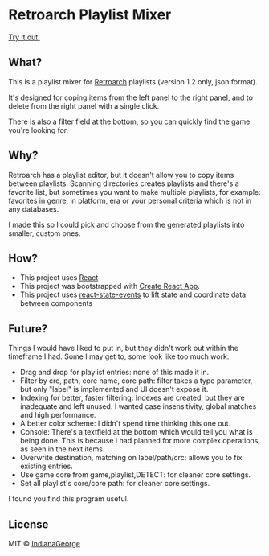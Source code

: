 # Retroarch Playlist Mixer
[Try it out!](https://indianageorge.github.io/retroarch-playlist-mixer/)

## What?

This is a playlist mixer for [Retroarch](https://www.retroarch.com/) playlists (version 1.2 only, json format).

It's designed for coping items from the left panel to the right panel, and to delete from the right panel with a single click.

There is also a filter field at the bottom, so you can quickly find the game you're looking for.

## Why?

Retroarch has a playlist editor, but it doesn't allow you to copy items between playlists. Scanning directories creates playlists and there's a favorite list, but sometimes you want to make multiple playlists, for example: favorites in genre, in platform, era or your personal criteria which is not in any databases.

I made this so I could pick and choose from the generated playlists into smaller, custom ones.

## How?

* This project uses [React](https://reactjs.org/)
* This project was bootstrapped with [Create React App](https://github.com/facebook/create-react-app).
* This project uses [react-state-events](https://www.npmjs.com/package/react-state-events) to lift state and coordinate data between components

## Future?

Things I would have liked to put in, but they didn't work out within the timeframe I had. Some I may get to, some look like too much work:
* Drag and drop for playlist entries: none of this made it in.
* Filter by crc, path, core name, core path: filter takes a type parameter, but only "label" is implemented and UI doesn't expose it.
* Indexing for better, faster filtering: Indexes are created, but they are inadequate and left unused. I wanted case insensitivity, global matches and high performance.
* A better color scheme: I didn't spend time thinking this one out.
* Console: There's a textfield at the bottom which would tell you what is being done. This is because I had planned for more complex operations, as seen in the next items.
* Overwrite destination, matching on label/path/crc: allows you to fix existing entries.
* Use game core from game,playlist,DETECT: for cleaner core settings.
* Set all playlist's core/core path: for cleaner core settings.

I found you find this program useful.

## License

MIT © [IndianaGeorge](https://github.com/IndianaGeorge)

